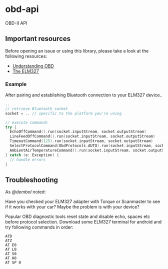 obd-api
============

OBD-II API

## Important resources

Before opening an issue or using this library, please take a look at the following resources:

* [Understanding OBD](https://www.elmelectronics.com/help/obd/tips/#UnderstandingOBD)
* [The ELM327](https://www.elmelectronics.com/help/obd/tips/#327_Commands)


### Example ###

After pairing and establishing Bluetooth connection to your ELM327 device..
```kotlin
..
// retrieve Bluetooth socket
socket = .. // specific to the platform you're using

// execute commands
try {
  EchoOffCommand().run(socket.inputStream, socket.outputStream)
  LineFeedOffCommand().run(socket.inputStream, socket.outputStream)
  TimeoutCommand(125).run(socket.inputStream, socket.outputStream)
  SelectProtocolCommand(ObdProtocols.AUTO).run(socket.inputStream, socket.outputStream)
  AmbientAirTemperatureCommand().run(socket.inputStream, socket.outputStream)
} catch (e: Exception) {
  // handle errors
}
```

## Troubleshooting ##

As *@dembol* noted:

Have you checked your ELM327 adapter with Torque or Scanmaster to see if it works with your car? Maybe the problem is with your device?

Popular OBD diagnostic tools reset state and disable echo, spaces etc before protocol selection. Download some ELM327 terminal for android and try following commands in order:
```
ATD
ATZ
AT E0
AT L0
AT S0
AT H0
AT SP 0
```
